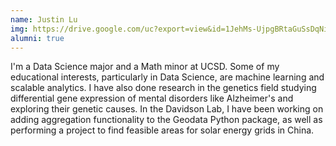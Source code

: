 ```yaml
---
name: Justin Lu
img: https://drive.google.com/uc?export=view&id=1JehMs-UjpgBRtaGuSsDqNimmKktmyqzh
alumni: true
---
```



I'm a Data Science major and a Math minor at UCSD. Some of my educational interests, particularly in Data Science, are machine learning and scalable analytics. I have also done research in the genetics field studying differential gene expression of mental disorders like Alzheimer's and exploring their genetic causes. In the Davidson Lab, I have been working on adding aggregation functionality to the Geodata Python package, as well as performing a project to find feasible areas for solar energy grids in China.

